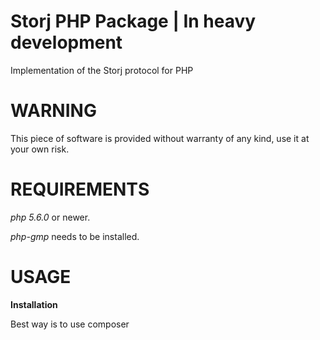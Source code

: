 # Storj PHP Package | In heavy development

 Implementation of the Storj protocol for PHP

WARNING
===============

This piece of software is provided without warranty of any kind, use it at your own risk.

REQUIREMENTS
===============

*php 5.6.0* or newer.

*php-gmp* needs to be installed.

USAGE
===============

**Installation**

Best way is to use composer
